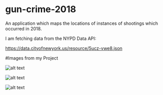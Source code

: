 # gun-crime-2018

An application which maps the locations of instances of shootings which occurred in 2018.

I am fetching data from the NYPD Data API: 

https://data.cityofnewyork.us/resource/5ucz-vwe8.json




#Images from my Project

![alt text](https://user-images.githubusercontent.com/46265220/56751820-e9dd0280-6754-11e9-90dc-b893a1c251b3.png)

![alt text](https://user-images.githubusercontent.com/46265220/56751819-e9dd0280-6754-11e9-8497-7ed5de4b53bd.png)

![alt text](https://user-images.githubusercontent.com/46265220/56751818-e9dd0280-6754-11e9-9417-b4f4b75736ca.png)

